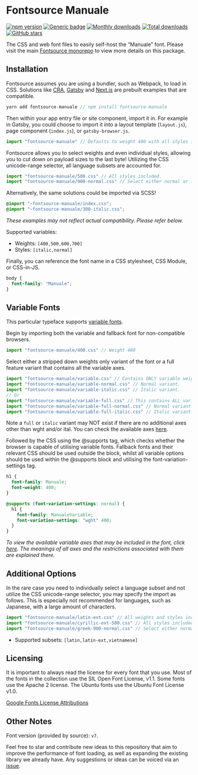 # Fontsource Manuale

[![npm version](https://badge.fury.io/js/fontsource-manuale.svg)](https://www.npmjs.com/package/fontsource-manuale) [![Generic badge](https://img.shields.io/badge/fontsource-passing-brightgreen)](https://github.com/fontsource/fontsource) [![Monthly downloads](https://badgen.net/npm/dm/fontsource-manuale)](https://github.com/fontsource/fontsource) [![Total downloads](https://badgen.net/npm/dt/fontsource-manuale)](https://github.com/fontsource/fontsource) [![GitHub stars](https://img.shields.io/github/stars/DecliningLotus/fontsource.svg?style=social&label=Star)](https://github.com/fontsource/fontsource/stargazers)

The CSS and web font files to easily self-host the “Manuale” font. Please visit the main [Fontsource monorepo](https://github.com/fontsource/fontsource) to view more details on this package.

## Installation

Fontsource assumes you are using a bundler, such as Webpack, to load in CSS. Solutions like [CRA](https://create-react-app.dev/), [Gatsby](https://www.gatsbyjs.org/) and [Next.js](https://nextjs.org/) are prebuilt examples that are compatible.

```javascript
yarn add fontsource-manuale // npm install fontsource-manuale
```

Then within your app entry file or site component, import it in. For example in Gatsby, you could choose to import it into a layout template (`layout.js`), page component (`index.js`), or `gatsby-browser.js`.

```javascript
import "fontsource-manuale" // Defaults to weight 400 with all styles included.
```

Fontsource allows you to select weights and even individual styles, allowing you to cut down on payload sizes to the last byte! Utilizing the CSS unicode-range selector, all language subsets are accounted for.

```javascript
import "fontsource-manuale/500.css" // All styles included.
import "fontsource-manuale/900-normal.css" // Select either normal or italic.
```

Alternatively, the same solutions could be imported via SCSS!

```scss
@import "~fontsource-manuale/index.css";
@import "~fontsource-manuale/300-italic.css";
```

_These examples may not reflect actual compatibility. Please refer below._

Supported variables:

- Weights: `[400,500,600,700]`
- Styles: `[italic,normal]`

Finally, you can reference the font name in a CSS stylesheet, CSS Module, or CSS-in-JS.

```css
body {
  font-family: "Manuale";
}
```

## Variable Fonts

This particular typeface supports [variable fonts](https://developer.mozilla.org/en-US/docs/Web/CSS/CSS_Fonts/Variable_Fonts_Guide).

Begin by importing both the variable and fallback font for non-compatible browsers.

```js
import "fontsource-manuale/400.css" // Weight 400
```

Select either a stripped down weights only variant of the font or a full feature variant that contains all the variable axes.

```js
import "fontsource-manuale/variable.css" // Contains ONLY variable weights and no other axes. Both normal and italic.
import "fontsource-manuale/variable-normal.css" // Normal variant.
import "fontsource-manuale/variable-italic.css" // Italic variant.
// Or
import "fontsource-manuale/variable-full.css" // This contains ALL variable axes. Font files are larger. Both normal and italic.
import "fontsource-manuale/variable-full-normal.css" // Normal variant.
import "fontsource-manuale/variable-full-italic.css" // Italic variant.
```

Note a `full` or `italic` variant may NOT exist if there are no additional axes other than wght and/or ital. You can check the available axes [here](https://fonts.google.com/variablefonts).

Followed by the CSS using the @supports tag, which checks whether the browser is capable of utilising variable fonts. Fallback fonts and their relevant CSS should be used outside the block, whilst all variable options should be used within the @supports block and utilising the font-variation-settings tag.

```css
h1 {
  font-family: Manuale;
  font-weight: 400;
}

@supports (font-variation-settings: normal) {
  h1 {
    font-family: ManualeVariable;
    font-variation-settings: "wght" 400;
  }
}
```

_To view the available variable axes that may be included in the font, click [here](https://fonts.google.com/variablefonts). The meanings of all axes and the restrictions associated with them are explained there._

## Additional Options

In the rare case you need to individually select a language subset and not utilize the CSS unicode-range selector, you may specify the import as follows. This is especially not recommended for languages, such as Japanese, with a large amount of characters.

```javascript
import "fontsource-manuale/latin-ext.css" // All weights and styles included.
import "fontsource-manuale/cyrillic-ext-500.css" // All styles included.
import "fontsource-manuale/greek-900-normal.css" // Select either normal or italic.
```

- Supported subsets: `[latin,latin-ext,vietnamese]`

## Licensing

It is important to always read the license for every font that you use.
Most of the fonts in the collection use the SIL Open Font License, v1.1. Some fonts use the Apache 2 license. The Ubuntu fonts use the Ubuntu Font License v1.0.

[Google Fonts License Attributions](https://fonts.google.com/attribution)

## Other Notes

Font version (provided by source): `v7`.

Feel free to star and contribute new ideas to this repository that aim to improve the performance of font loading, as well as expanding the existing library we already have. Any suggestions or ideas can be voiced via an [issue](https://github.com/fontsource/fontsource/issues).
